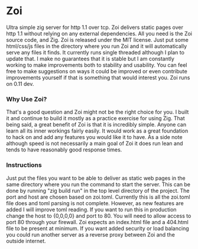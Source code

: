 # Zoi
Ultra simple zig server for http 1.1 over tcp.
Zoi delivers static pages over http 1.1 without relying on any external dependencies. All you need is the Zoi source code, and Zig. Zoi is released under the MIT license. Just put some html/css/js files in the directory where you run Zoi and it will automatically serve any files it finds. It currently runs single threaded although I plan to update that. I make no guarantees that it is stable but I am constantly working to make improvements both to stability and usability. You can feel free to make suggestions on ways it could be improved or even contribute improvements yourself if that is something that would interest you. Zoi runs on 0.11 dev.


### Why Use Zoi?
That's a good question and Zoi might not be the right choice for you. I built it and continue to build it mostly as a practice exercise for using Zig. That being said, a great benefit of Zoi is that it is incredibly simple. Anyone can learn all its inner workings fairly easily. It would work as a great foundation to hack on and add any features you would like it to have. As a side note although speed is not necessarily a main goal of Zoi it does run lean and tends to have reasonably good response times. 

### Instructions
Just put the files you want to be able to deliver as static web pages in the same directory where you run the command to start the server. This can be done by running "zig build run" in the top level directory of the project. The port and host are chosen based on zoi.toml. Currently this is all the zoi.toml file does and toml parsing is not complete. However, as new features are added I will improve toml reading. If you want to run this in production change the host to {0,0,0,0} and port to 80. You will need to allow access to port 80 through your firewall. Zoi expects an index.html file and a 404.html file to be present at minimum. If you want added security or load balancing you could run another server as a reverse proxy between Zoi and the outside internet.
